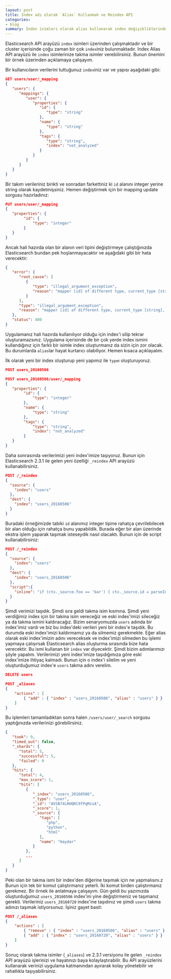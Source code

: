 ```yaml
---
layout: post
title: Index adı olarak `Alias` Kullanmak ve Reindex API
categories:
- blog
summary: Index isimleri olarak alias kullanarak index değişikliklerinde veya verileri taşımak zorunda kaldığınızda uygulama katmanınızı değiştirmeden verileriniz taşıyın.
---
```


Elasticsearch API arayüzü `index` isimleri üzerinden çalışmaktadır ve bir cluster içerisinde 
çoğu zaman bir çok `index`iniz bulunmaktadır. Index Alias API arayüzü ile `index` isimlerinize
takma isimler verebilirsiniz. Bunun önemini bir örnek üzerinden açıklamaya çalışayım. 

Bir kullanıcıların verilerini tuttuğunuz `index`iniz var ve yapısı aşağıdaki gibi:

```json
GET users/user/_mapping
{
   "users": {
      "mappings": {
         "user": {
            "properties": {
               "id": {
                  "type": "string"
               },
               "name": {
                  "type": "string"
               },
               "tags": {
                  "type": "string",
                  "index": "not_analyzed"
               }
            }
         }
      }
   }
}
```

Bir takım verileriniz birikti ve sonradan farkettiniz ki `id` alanını integer yerine string olarak
kaydetmişsiniz. Hemen değiştirmek için bir mapping update sorgusu hazırladınız:

```json
PUT users/user/_mapping
{
   "properties": {
        "id": {
            "type": "integer"
        }
   }
}
```

Ancak hali hazırda olan bir alanın veri tipini değiştirmeye çalıştığınızda Elasticsearch 
bundan pek hoşlanmayacaktır ve aşağıdaki gibi bir hata verecektir:

```json
{
   "error": {
      "root_cause": [
         {
            "type": "illegal_argument_exception",
            "reason": "mapper [id] of different type, current_type [string], merged_type [integer]"
         }
      ],
      "type": "illegal_argument_exception",
      "reason": "mapper [id] of different type, current_type [string], merged_type [integer]"
   },
   "status": 400
}
```

Uygulamanız hali hazırda kullanılıyor olduğu için index'i silip tekrar oluşturamazsınız. Uygulama 
içerisinde de bir çok yerde index ismini kullandığınız için farklı bir isimle index oluşturmanız 
da sizin için zor olacak. Bu durumlarda `alias`lar hayat kurtarıcı olabiliyor. Hemen kısaca 
açıklayalım. 

İlk olarak yeni bir index oluşturup yeni yapımız ile `type`ı oluşturuyoruz. 

```json
POST users_20160506

POST users_20160506/user/_mapping
{
   "properties": {
        "id": {
            "type": "integer"
        },
        "name": {
            "type": "string"
        },
        "tags": {
            "type": "string",
            "index": "not_analyzed"
        }
   }
}
```

Daha sonrasında verilerimizi yeni index'imize taşıyoruz. Bunun için Elasticsearch 2.3.1 ile gelen
yeni özelliği `_reindex` API arayüzü kullanabilirsiniz.

```json
POST /_reindex
{
  "source": {
    "index": "users"
  },
  "dest": {
    "index": "users_20160506"
  }
}
```
Buradaki örneğimizde tabiki `id` alanımız integer tipine rahatça çevrilebilecek bir alan olduğu 
için rahatça bunu yapabildik. Burada eğer bir alan üzerinde ekstra işlem yaparak taşımak isteseydik 
nasıl olacaktı. Bunun için de script kullanabilirsiniz: 

```json
POST /_reindex
{
  "source": {
    "index": "users"
  },
  "dest": {
    "index": "users_20160506"
  },
  "script":{
    "inline": "if (ctx._source.foo == 'bar') { ctx._source.id = parseInt(ctx._source.id) }"
  }
}
```
Şimdi verimizi taşıdık. Şimdi sıra geldi takma isim kısmına. Şimdi yeni verdiğimiz index için bir 
takma isim vereceğiz ve eski index'imizi sileceğiz ya da takma ismini kaldıracağız. Bizim
senaryomuzda `users` adında bir index'imiz vardı ve biz bu index'deki verileri yeni bir index'e 
taşıdık. Bu durumda eski index'imizi kaldırmamız ya da silmemiz gerekmekte. Eğer alias olarak
eski index'imizin adını vereceksek ve index'imizi silmeden bu işlemi yapmaya çalışırsak 
Elasticsearch alias oluşturma sırasında bize hata verecektir. Bu ismi kullanan bir `index` var 
diyecektir. Şimdi bizim adımlarımızı şöyle yapalım. Verilerimizi yeni index'imize taşıdığımıza 
göre eski index'imize ihtiyaç kalmadı. Bunun için o index'i silelim ve yeni oluşturduğumuz 
index'e `users` takma adını verelim.

```json
DELETE users

POST _aliases
{
    "actions" : [
        { "add" : { "index" : "users_20160506", "alias" : "users" } }
    ]
}
```

Bu işlemleri tamamladıktan sonra halen `/users/user/_search` sorgusu yaptığınızda verilerinizi
görebilirsiniz. 

```json
{
   "took": 9,
   "timed_out": false,
   "_shards": {
      "total": 5,
      "successful": 5,
      "failed": 0
   },
   "hits": {
      "total": 4,
      "max_score": 1,
      "hits": [
         {
            "_index": "users_20160506",
            "_type": "user",
            "_id": "AVSB74LRHQRC9fPqMzsA",
            "_score": 1,
            "_source": {
               "tags": [
                  "php",
                  "python",
                  "html"
               ],
               "name": "Haydar"
            }
         },
         ...
      ]
   }
}
```

Peki olan bir takma ismi bir index'den diğerine taşımak için ne yapmalısını.z Bunun için 
tek bir komut çalıştırmanız yeterli. İki komut birden çalıştırmanız gerekmez. Bir örnek ile 
anlatmaya çalışayım. Gün geldi bu yazımızda oluşturduğumuz `users_20160506` index'ini
yine değiştirmeniz ve taşımanız gerekti. Verileriniz `users_20160720` index'ine taşıdınız ve 
şimdi `users` takma adınızı taşımak istiyorsunuz. İşiniz gayet basit: 

```json
POST /_aliases
{
    "actions" : [
        { "remove" : { "index" : "users_20160506", "alias" : "users" } },
        { "add" : { "index" : "users_20160720", "alias" : "users" } }
    ]
}
```

Sonuç olarak takma isimler (`_aliases`) ve 2.3.1 versiyonu ile gelen `_reindex` API arayüzü 
işlerinizi ve hayatınızı baya kolaylaştırabilir. Bu API arayüzlerini kullanarak verinizi uygulama 
katmanından ayırarak kolay yönetebilir ve rahatlıkla taşıyabilirsiniz. 